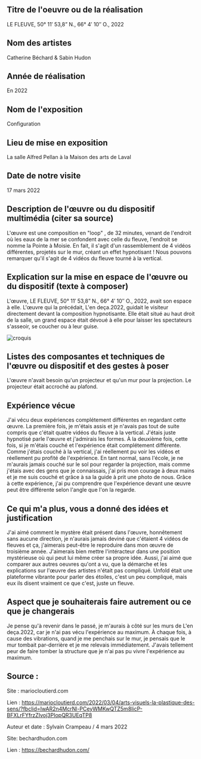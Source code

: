 ## Titre de l'oeuvre ou de la réalisation



LE FLEUVE, 50° 11′ 53,8” N., 66° 4′ 10″ O., 2022



## Nom des artistes



Catherine Béchard & Sabin Hudon



## Année de réalisation



En 2022



## Nom de l'exposition



Configuration



## Lieu de mise en exposition



La salle Alfred Pellan à la Maison des arts de Laval



## Date de notre visite



17 mars 2022



## Description de l'œuvre ou du dispositif multimédia (citer sa source)



L'œuvre est une composition en "loop" , de 32 minutes, venant de l'endroit où les eaux de la mer se confondent avec celle du fleuve, l'endroit se nomme la Pointe à Moisie. En fait, il s'agit d'un rassemblement de 4 vidéos différentes, projetés sur le mur, créant un effet hypnotisant ! Nous pouvons remarquer qu'il s'agit de 4 vidéos du fleuve tourné à la vertical.







## Explication sur la mise en espace de l'œuvre ou du dispositif (texte à composer)



L'œuvre, LE FLEUVE, 50° 11′ 53,8” N., 66° 4′ 10″ O., 2022, avait son espace à elle. L'œuvre qui la précédait, L'en deça.2022, guidait le visiteur directement devant la composition hypnotisante. Elle était situé au haut droit de la salle, un grand espace était dévoué à elle pour laisser les spectateurs s'asseoir, se coucher ou à leur guise.

![croquis](croquis/croquis.png)





## Listes des composantes et techniques de l'œuvre ou dispositif et des gestes à poser



L'œuvre n'avait besoin qu'un projecteur et qu'un mur pour la projection. Le projecteur était accroché au plafond.



## Expérience vécue



J'ai vécu deux expériences complétement différentes en regardant cette œuvre. La première fois, je m'étais assis et je n'avais pas tout de suite compris que c'était quatre vidéos du fleuve à la vertical. J'étais juste hypnotisé parle l'œuvre et j'admirais les formes. À la deuxième fois, cette fois, si je m'étais couché et l'expérience était complétement différente. Comme j'étais couché à la vertical, j'ai réellement pu voir les vidéos et réellement pu profité de l'expérience. En tant normal, sans l'école, je ne m'aurais jamais couché sur le sol pour regarder la projection, mais comme j'étais avec des gens que je connaissais, j'ai pris mon courage à deux mains et je me suis couché et grâce à sa la guide à prit une photo de nous. Grâce à cette expérience, j'ai pu comprendre que l'expérience devant une œuvre peut être différente selon l'angle que l'on la regarde.







## Ce qui m'a plus, vous a donné des idées et justification



J'ai aimé comment le mystère était présent dans l'œuvre, honnêtement sans aucune direction, je n'aurais jamais deviné que c'étaient 4 vidéos de fleuves et ça, j'aimerais peut-être le reproduire dans mon œuvre de troisième année. J'aimerais bien mettre l'intéracteur dans une position mystérieuse où qui peut lui même créer sa propre idée. Aussi, j'ai aimé que comparer aux autres oeuvres qu'ont a vu, que la démarche et les explications sur l'œuvre des artistes n'était pas compliqué. Unfold était une plateforme vibrante pour parler des étoiles, c'est un peu compliqué, mais eux ils disent vraiment ce que c'est, juste un fleuve.





## Aspect que je souhaiterais faire autrement ou ce que je changerais



Je pense qu'à revenir dans le passé, je m'aurais à côté sur les murs de L'en deça.2022, car je n'ai pas vécu l'expérience au maximum. À chaque fois, à cause des vibrations, quand je me penchais sur le mur, je pensais que le mur tombait par-derrière et je me relevais immédiatement. J'avais tellement peur de faire tomber la structure que je n'ai pas pu vivre l'expérience au maximum.



## Source :



Site : mariocloutierd.com





Lien : https://mariocloutierd.com/2022/03/04/arts-visuels-la-plastique-des-sens/?fbclid=IwAR2n4McrNl-PCeyWMKwQTZ5m8IicP-BFXLrFYfrzZIvoj3PIopQR3UEqTP8





Auteur et date : Sylvain Crampeau / 4 mars 2022

Site: bechardhudon.com

Lien : https://bechardhudon.com/             
